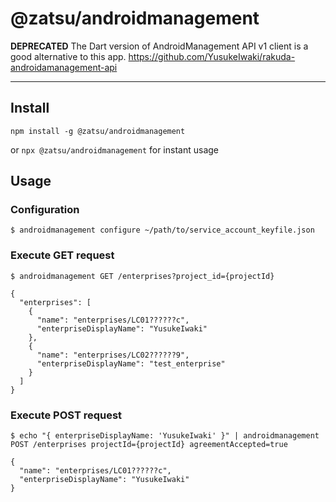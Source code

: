 # @zatsu/androidmanagement

**DEPRECATED** The Dart version of AndroidManagement API v1 client is a good alternative to this app.
https://github.com/YusukeIwaki/rakuda-androidamanagement-api

---

## Install

```
npm install -g @zatsu/androidmanagement
```

or `npx @zatsu/androidmanagement` for instant usage

## Usage

### Configuration

```
$ androidmanagement configure ~/path/to/service_account_keyfile.json
```

### Execute GET request

```
$ androidmanagement GET /enterprises?project_id={projectId}

{
  "enterprises": [
    {
      "name": "enterprises/LC01??????c",
      "enterpriseDisplayName": "YusukeIwaki"
    },
    {
      "name": "enterprises/LC02??????9",
      "enterpriseDisplayName": "test_enterprise"
    }
  ]
}
```

### Execute POST request

```
$ echo "{ enterpriseDisplayName: 'YusukeIwaki' }" | androidmanagement POST /enterprises projectId={projectId} agreementAccepted=true

{
  "name": "enterprises/LC01??????c",
  "enterpriseDisplayName": "YusukeIwaki"
}
```
